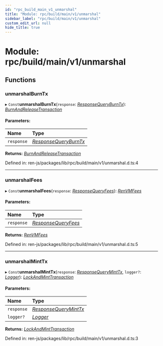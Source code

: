 ```yaml
---
id: "rpc_build_main_v1_unmarshal"
title: "Module: rpc/build/main/v1/unmarshal"
sidebar_label: "rpc/build/main/v1/unmarshal"
custom_edit_url: null
hide_title: true
---
```


# Module: rpc/build/main/v1/unmarshal

## Functions

### unmarshalBurnTx

▸ `Const`**unmarshalBurnTx**(`response`: [*ResponseQueryBurnTx*](../interfaces/rpc_build_main_v1_methods.responsequeryburntx.md)): [*BurnAndReleaseTransaction*](interfaces_build_main_transaction.md#burnandreleasetransaction)

#### Parameters:

Name | Type |
:------ | :------ |
`response` | [*ResponseQueryBurnTx*](../interfaces/rpc_build_main_v1_methods.responsequeryburntx.md) |

**Returns:** [*BurnAndReleaseTransaction*](interfaces_build_main_transaction.md#burnandreleasetransaction)

Defined in: ren-js/packages/lib/rpc/build/main/v1/unmarshal.d.ts:4

___

### unmarshalFees

▸ `Const`**unmarshalFees**(`response`: [*ResponseQueryFees*](../interfaces/rpc_build_main_v1_methods.responsequeryfees.md)): [*RenVMFees*](../interfaces/interfaces_build_main_transaction.renvmfees.md)

#### Parameters:

Name | Type |
:------ | :------ |
`response` | [*ResponseQueryFees*](../interfaces/rpc_build_main_v1_methods.responsequeryfees.md) |

**Returns:** [*RenVMFees*](../interfaces/interfaces_build_main_transaction.renvmfees.md)

Defined in: ren-js/packages/lib/rpc/build/main/v1/unmarshal.d.ts:5

___

### unmarshalMintTx

▸ `Const`**unmarshalMintTx**(`response`: [*ResponseQueryMintTx*](../interfaces/rpc_build_main_v1_methods.responsequeryminttx.md), `logger?`: [*Logger*](../interfaces/interfaces_build_main_logger.logger.md)): [*LockAndMintTransaction*](interfaces_build_main_transaction.md#lockandminttransaction)

#### Parameters:

Name | Type |
:------ | :------ |
`response` | [*ResponseQueryMintTx*](../interfaces/rpc_build_main_v1_methods.responsequeryminttx.md) |
`logger?` | [*Logger*](../interfaces/interfaces_build_main_logger.logger.md) |

**Returns:** [*LockAndMintTransaction*](interfaces_build_main_transaction.md#lockandminttransaction)

Defined in: ren-js/packages/lib/rpc/build/main/v1/unmarshal.d.ts:3
